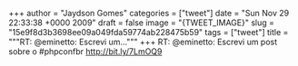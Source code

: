 
+++
author = "Jaydson Gomes"
categories = ["tweet"]
date = "Sun Nov 29 22:33:38 +0000 2009"
draft = false
image = "{TWEET_IMAGE}"
slug = "15e9f8d3b3698ee09a049fda59774ab228475b59"
tags = ["tweet"]
title = """RT: @eminetto: Escrevi um..."""
+++
RT: @eminetto: Escrevi um post sobre o #phpconfbr http://bit.ly/7LmOQ9
